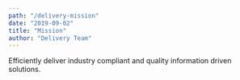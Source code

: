 ```yaml
---
path: "/delivery-mission"
date: "2019-09-02"
title: "Mission"
author: "Delivery Team"
---
```


Efficiently deliver industry compliant and quality information driven solutions.